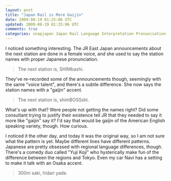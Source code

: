 ```yaml
---           
layout: post
title: "Japan Rail is More Gaijin"
date: 2009-08-19 01:25:06 UTC
updated: 2009-08-19 01:25:06 UTC
comments: true
categories: snapjapan Japan Rail Language Interpretation Pronunciation
---
```

 

I noticed something interesting. The JR East Japan announcements about the next station are done in a female voice, and she used to say the station names with proper Japanese pronunciation. 


> The next station is, SHIMbashi.


They've re-recorded some of the announcements though, seemingly with the same "voice talent", and there's a subtle difference. She now says the station names with a "gaijin" accent. 


> The next station is, shimBOSSshi.


What's up with that? Were people not getting the names right? Did some consultant trying to justify their existence tell JR that they needed to say it more like "gaijin" say it? I'd say that would be gaijin of the American English speaking variety, though. How curious.


I noticed it the other day, and today it was the original way, so I am not sure what the pattern is yet. Maybe different lines have different patterns. Japanese are pretty obsessed with regional language differences, though. There's a comedy duo called "Yuji Koji" who hysterically make fun of the difference between the regions and Tokyo. Even my car Navi has a setting to make it talk with an Osaka accent. 


> 300m saki, hidari yade.

